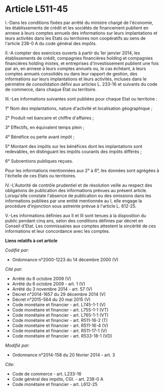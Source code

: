 # Article L511-45

I.-Dans les conditions fixées par arrêté du ministre chargé de l'économie, les établissements de crédit et les sociétés de
financement publient en annexe à leurs comptes annuels des informations sur leurs implantations et leurs activités dans les
Etats ou territoires non coopératifs au sens de l'article 238-0 A du code général des impôts. 

II.-A compter des exercices ouverts à partir du 1er janvier 2014, les établissements de crédit, compagnies financières
holding et compagnies financières holding mixtes, et entreprises d'investissement publient une fois par an, en annexe à leurs
comptes annuels ou, le cas échéant, à leurs comptes annuels consolidés ou dans leur rapport de gestion, des informations sur
leurs implantations et leurs activités, incluses dans le périmètre de consolidation défini aux articles L. 233-16 et suivants
du code de commerce, dans chaque Etat ou territoire. 

III.-Les informations suivantes sont publiées pour chaque Etat ou territoire : 

1° Nom des implantations, nature d'activité et localisation géographique ; 

2° Produit net bancaire et chiffre d'affaires ; 

3° Effectifs, en équivalent temps plein ; 

4° Bénéfice ou perte avant impôt ; 

5° Montant des impôts sur les bénéfices dont les implantations sont redevables, en distinguant les impôts courants des impôts
différés ; 

6° Subventions publiques reçues. 

Pour les informations mentionnées aux 2° à 6°, les données sont agrégées à l'échelle de ces Etats ou territoires. 

IV.-L'Autorité de contrôle prudentiel et de résolution veille au respect des obligations de publication des informations
prévues au présent article. Lorsqu'elle constate l'absence de publication ou des omissions dans les informations publiées par
une entité mentionnée au I, elle engage la procédure d'injonction sous astreinte prévue à l'article L. 612-25. 

V.-Les informations définies aux II et III sont tenues à la disposition du public pendant cinq ans, selon des conditions
définies par décret en Conseil d'Etat. Les commissaires aux comptes attestent la sincérité de ces informations et leur
concordance avec les comptes.

**Liens relatifs à cet article**

_Codifié par_:

  - Ordonnance n°2000-1223 du 14 décembre 2000 (V)

_Cité par_:

  - Arrêté du 6 octobre 2009 (V)
  - Arrêté du 6 octobre 2009 - art. 1 (V)
  - Arrêté du 3 novembre 2014 - art. 57 (V)
  - Décret n°2014-1657 du 29 décembre 2014 (V)
  - Décret n°2015-564 du 20 mai 2015 (V)
  - Code monétaire et financier - art. L745-1-1 (V)
  - Code monétaire et financier - art. L755-1-1 (VT)
  - Code monétaire et financier - art. L765-1-1 (VT)
  - Code monétaire et financier - art. R511-16-2 (T)
  - Code monétaire et financier - art. R511-16-4 (V)
  - Code monétaire et financier - art. R511-17-1 (V)
  - Code monétaire et financier - art. R533-18-1 (VD)

_Modifié par_:

  - Ordonnance n°2014-158 du 20 février 2014 - art. 3

_Cite_:

  - Code de commerce - art. L233-16
  - Code général des impôts, CGI. - art. 238-0 A
  - Code monétaire et financier - art. L612-25
